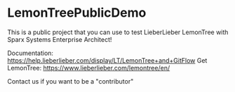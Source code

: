 # LemonTreePublicDemo
This is a public project that you can use to test LieberLieber LemonTree with Sparx Systems Enterprise Architect!

Documentation: https://help.lieberlieber.com/display/LT/LemonTree+and+GitFlow
Get LemonTree: https://www.lieberlieber.com/lemontree/en/

Contact us if you want to be a "contributor"

